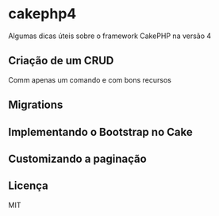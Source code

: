 # cakephp4
Algumas dicas úteis sobre o framework CakePHP na versão 4

## Criação de um CRUD
Comm apenas um comando e com bons recursos

## Migrations

## Implementando o Bootstrap no Cake

## Customizando a paginação

## Licença
MIT
